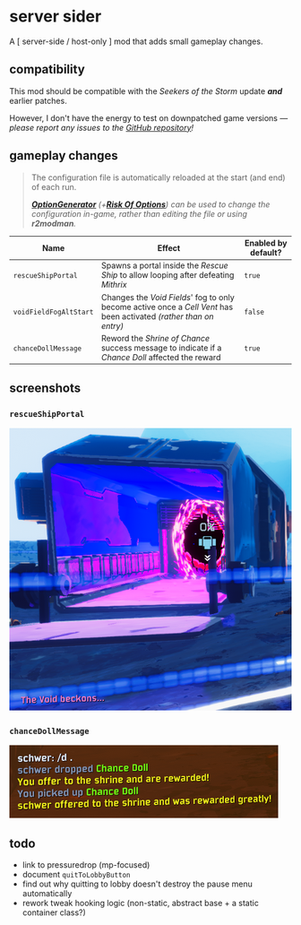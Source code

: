 # server sider

A \[ server-side / host-only \] mod that adds small gameplay changes.

## compatibility
This mod should be compatible with the *Seekers of the Storm* update ***and*** earlier patches.

However, I don't have the energy to test on downpatched game versions *— please report any issues to the [GitHub repository](https://github.com/itsschwer/ror2-serversider/issues)!*

## gameplay changes

> The configuration file is automatically reloaded at the start (and end) of each run.
>
> *[***OptionGenerator***](https://thunderstore.io/package/6thmoon/OptionGenerator/) *(+[***Risk Of Options***](https://thunderstore.io/package/Rune580/Risk_Of_Options/))* can be used to change the configuration in-game, rather than editing the file or using **r2modman**.*

Name | Effect | Enabled by default?
---    | ---    | ---
`rescueShipPortal` | Spawns a portal inside the *Rescue Ship* to allow looping after defeating *Mithrix*  | `true`
`voidFieldFogAltStart` | Changes the *Void Fields*' fog to only become active once a *Cell Vent* has been activated *(rather than on entry)* | `false`
`chanceDollMessage` | Reword the *Shrine of Chance* success message to indicate if a *Chance Doll* affected the reward | `true`

## screenshots

### `rescueShipPortal`
![rescue ship portal sample screenshot](https://github.com/itsschwer/ror2-serversider/blob/main/xtra/demo-rescue-ship-portal.png?raw=true)

### `chanceDollMessage`
![chance doll message sample screenshot](https://github.com/itsschwer/ror2-serversider/blob/main/xtra/demo-chance-doll-message.png?raw=true)

<!--
## see also

- [Artifactor](https://thunderstore.io/package/itsschwer/Artifactor/) <sup>[*src*](https://github.com/itsschwer/ror2-artifactor)</sup> — turns `rescueShipPortal` into an *Artifact*
-->

## todo
- link to pressuredrop (mp-focused)
- document `quitToLobbyButton`
- find out why quitting to lobby doesn't destroy the pause menu automatically
- rework tweak hooking logic (non-static, abstract base + a static container class?)
